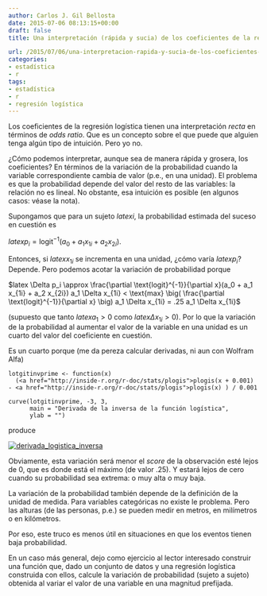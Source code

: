 ```yaml
---
author: Carlos J. Gil Bellosta
date: 2015-07-06 08:13:15+00:00
draft: false
title: Una interpretación (rápida y sucia) de los coeficientes de la regresión logística

url: /2015/07/06/una-interpretacion-rapida-y-sucia-de-los-coeficientes-de-la-regresion-logistica/
categories:
- estadística
- r
tags:
- estadística
- r
- regresión logística
---
```


Los coeficientes de la regresión logística tienen una interpretación _recta_ en términos de _odds ratio_. Que es un concepto sobre el que puede que alguien tenga algún tipo de intuición. Pero yo no.

¿Cómo podemos interpretar, aunque sea de manera rápida y grosera, los coeficientes? En términos de la variación de la probabilidad cuando la variable correspondiente cambia de valor (p.e., en una unidad). El problema es que la probabilidad depende del valor del resto de las variables: la relación no es lineal. No obstante, esa intuición es posible (en algunos casos: véase la nota).

Supongamos que para un sujeto $latex i$, la probabilidad estimada del suceso en cuestión es


$latex p_i = \text{logit}^{-1}(a_0 + a_1 x_{1i} + a_2 x_{2i}).$


Entonces, si $latex x_{1i}$ se incrementa en una unidad, ¿cómo varía $latex p_i$? Depende. Pero podemos acotar la variación de probabilidad porque


$latex \Delta p_i \approx \frac{\partial \text{logit}^{-1}}{\partial x}(a_0 + a_1 x_{1i} + a_2 x_{2i}) a_1 \Delta x_{1i} < \text{max} \big( \frac{\partial \text{logit}^{-1}}{\partial x} \big) a_1 \Delta x_{1i} = .25 a_1 \Delta x_{1i}$


(supuesto que tanto $latex a_1 > 0$ como $latex \Delta x_{1i} > 0$). Por lo que la variación de la probabilidad al aumentar el valor de la variable en una unidad es un cuarto del valor del coeficiente en cuestión.

Es un cuarto porque (me da pereza calcular derivadas, ni aun con Wolfram Alfa)



    lotgitinvprime <- function(x)
      (<a href="http://inside-r.org/r-doc/stats/plogis">plogis(x + 0.001) - <a href="http://inside-r.org/r-doc/stats/plogis">plogis(x) ) / 0.001

    curve(lotgitinvprime, -3, 3,
          main = "Derivada de la inversa de la función logística",
          ylab = "")



produce

[![derivada_logistica_inversa](/wp-uploads/2015/07/derivada_logistica_inversa.png)
](/wp-uploads/2015/07/derivada_logistica_inversa.png)

Obviamente, esta variación será menor el _score_ de la observación esté lejos de 0, que es donde está el máximo (de valor .25). Y estará lejos de cero cuando su probabilidad sea extrema: o muy alta o muy baja.

La variación de la probabilidad también depende de la definición de la unidad de medida. Para variables categóricas no existe le problema. Pero las alturas (de las personas, p.e.) se pueden medir en metros, en milímetros o en kilómetros.

Por eso, este truco es menos útil en situaciones en que los eventos tienen baja probabilidad.

En un caso más general, dejo como ejercicio al lector interesado construir una función que, dado un conjunto de datos y una regresión logística construida con ellos, calcule la variación de probabilidad (sujeto a sujeto) obtenida al variar el valor de una variable en una magnitud prefijada.
